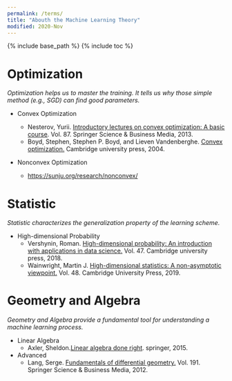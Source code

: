 ```yaml
---
permalink: /terms/
title: "Abouth the Machine Learning Theory"
modified: 2020-Nov
---
```


{% include base_path %}
{% include toc %}

# Optimization  
*Optimization helps us to master the training. It tells us why those simple method (e.g., SGD) can find  good parameters.*  
* Convex Optimization
    - Nesterov, Yurii. [Introductory lectures on convex optimization: A basic course](https://books.google.com.hk/books?hl=zh-TW&lr=&id=2-ElBQAAQBAJ&oi=fnd&pg=PA1&dq=introductory+lectures+on+convex+programming&ots=wmoQanrhmx&sig=QKUcatCgmqwHNej6QSawSY6BZ6U&redir_esc=y#v=onepage&q=introductory%20lectures%20on%20convex%20programming&f=false). Vol. 87. Springer Science & Business Media, 2013.
    - Boyd, Stephen, Stephen P. Boyd, and Lieven Vandenberghe. [Convex optimization.](https://web.stanford.edu/~boyd/cvxbook/) Cambridge university press, 2004.
 
 * Nonconvex Optimization
     - https://sunju.org/research/nonconvex/

# Statistic
*Statistic characterizes the generalization property of the learning scheme.*
* High-dimensional Probability
    - Vershynin, Roman. [High-dimensional probability: An introduction with applications in data science.](https://www.math.uci.edu/~rvershyn/) Vol. 47. Cambridge university press, 2018.
    - Wainwright, Martin J. [High-dimensional statistics: A non-asymptotic viewpoint.](https://www.cambridge.org/core/books/highdimensional-statistics/8A91ECEEC38F46DAB53E9FF8757C7A4E) Vol. 48. Cambridge University Press, 2019.
    
    
# Geometry and Algebra
*Geometry and Algebra provide a fundamental tool for understanding a machine learning process.*
* Linear Algebra
    - Axler, Sheldon.[Linear algebra done right](https://linear.axler.net/). springer, 2015.
* Advanced
    - Lang, Serge. [Fundamentals of differential geometry.](https://www.springer.com/gp/book/9780387985930) Vol. 191. Springer Science & Business Media, 2012.



